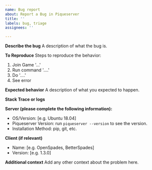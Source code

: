```yaml
---
name: Bug report
about: Report a Bug in Piqueserver
title: ''
labels: bug, triage
assignees: ''

---
```


**Describe the bug**
A description of what the bug is.

**To Reproduce**
Steps to reproduce the behavior:
1. Join Game '...'
2. Run command  '....'
3. Do '....'
4. See error

**Expected behavior**
A description of what you expected to happen.

**Stack Trace or logs**
<!-- If an error is displayed on the console, please upload it to gist.github.com, pastebin or a similar service and post the link here -->
<!-- If you face issues with script or map loading, please attach the startup logs -->

**Server (please complete the following information):**
 - OS/Version: [e.g. Ubuntu 18.04]
 - Piqueserver Version: run `piqueserver --version` to see the version.
 - Installation Method: pip, git, etc.

**Client (if relevant)**
 - Name: [e.g. OpenSpades, BetterSpades]
 - Version: [e.g. 1.3.0]

**Additional context**
Add any other context about the problem here.
